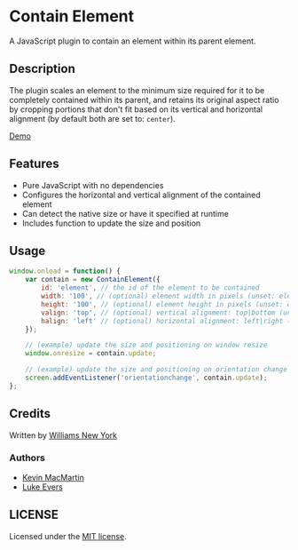 # Contain Element

A JavaScript plugin to contain an element within its parent element.

## Description

The plugin scales an element to the minimum size required for it to be completely contained within its parent, and retains its original aspect ratio by cropping portions that don't fit based on its vertical and horizontal alignment (by default both are set to: `center`).

[Demo](http://williamsny.github.io/contain-element/)

## Features

* Pure JavaScript with no dependencies
* Configures the horizontal and vertical alignment of the contained element
* Can detect the native size or have it specified at runtime
* Includes function to update the size and position

## Usage

```javascript
window.onload = function() {
    var contain = new ContainElement({
        id: 'element', // the id of the element to be contained
        width: '100', // (optional) element width in pixels (unset: element width)
        height: '100', // (optional) element height in pixels (unset: element height)
        valign: 'top', // (optional) vertical alignment: top|bottom (unset: center)
        halign: 'left' // (optional) horizontal alignment: left|right (unset: center)
    });

    // (example) update the size and positioning on window resize
    window.onresize = contain.update;

    // (example) update the size and positioning on orientation change
    screen.addEventListener('orientationchange', contain.update);
};
```

## Credits

Written by [Williams New York](http://williamsnewyork.com)

### Authors

* [Kevin MacMartin](https://github.com/prurigro/)
* [Luke Evers](https://github.com/lukevers/)

## LICENSE

Licensed under the [MIT license](http://opensource.org/licenses/MIT).

